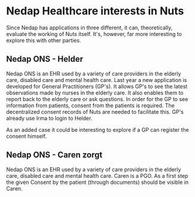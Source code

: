 # Nedap Healthcare interests in Nuts

Since Nedap has applications in three different, it can, theoretically, evaluate the working of Nuts itself. It's, however, far more interesting to explore this with other parties.

## Nedap ONS - Helder
Nedap ONS is an EHR used by a variety of care providers in the elderly care, disabled care and mental health care. Last year a new application is developed for General Practitioners (GP's). It allows GP's to see the latest observations made by nurses in the elderly care. It also enables them to report back to the elderly care or ask questions. In order for the GP to see information from patients, consent from the patients is required. The decentralized consent records of Nuts are needed to facilitate this. GP's already use Irma to login to Helder.

As an added case it could be interesting to explore if a GP can register the consent himself.

## Nedap ONS - Caren zorgt
Nedap ONS is an EHR used by a variety of care providers in the elderly care, disabled care and mental health care. Caren is a PGO. As a first step the given Consent by the patient (through documents) should be visible in Caren.  
